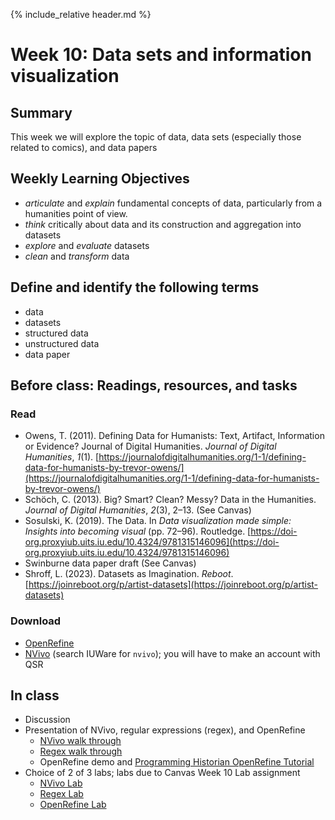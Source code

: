 {% include_relative header.md %}

# Week 10: Data sets and information visualization

## Summary
This week we will explore the topic of data, data sets (especially those related to comics), and data papers

## Weekly Learning Objectives

- *articulate* and *explain* fundamental concepts of data, particularly from a humanities point of view.
- *think* critically about data and its construction and aggregation into datasets
- *explore* and *evaluate* datasets
- *clean* and *transform* data

## Define and identify the following terms
- data  
- datasets  
- structured data  
- unstructured data  
- data paper  

## Before class: Readings, resources, and tasks
### Read
- Owens, T. (2011). Defining Data for Humanists: Text, Artifact, Information or Evidence? Journal of Digital Humanities. _Journal of Digital Humanities_, _1_(1). [https://journalofdigitalhumanities.org/1-1/defining-data-for-humanists-by-trevor-owens/](https://journalofdigitalhumanities.org/1-1/defining-data-for-humanists-by-trevor-owens/)
- Schöch, C. (2013). Big? Smart? Clean? Messy? Data in the Humanities. _Journal of Digital Humanities_, _2_(3), 2–13. (See Canvas)
- Sosulski, K. (2019). The Data. In _Data visualization made simple: Insights into becoming visual_ (pp. 72–96). Routledge. [https://doi-org.proxyiub.uits.iu.edu/10.4324/9781315146096](https://doi-org.proxyiub.uits.iu.edu/10.4324/9781315146096)
- Swinburne data paper draft (See Canvas)
- Shroff, L. (2023). Datasets as Imagination. _Reboot_. [https://joinreboot.org/p/artist-datasets](https://joinreboot.org/p/artist-datasets)
### Download
- [OpenRefine](https://openrefine.org/download.html)
- [NVivo](https://iuware.iu.edu/) (search IUWare for `nvivo`); you will have to make an account with QSR

## In class
- Discussion
- Presentation of NVivo, regular expressions (regex), and OpenRefine
    - [NVivo walk through](tutorial_nvivo.md)
    - [Regex walk through](tutorial_regex.md)
    - OpenRefine demo and [Programming Historian OpenRefine Tutorial](http://programminghistorian.org/en/lessons/cleaning-data-with-openrefine)
- Choice of 2 of 3 labs; labs due to Canvas Week 10 Lab assignment
    - [NVivo Lab](lab_nvivo.md)
    - [Regex Lab](lab_regex.md)
    - [OpenRefine Lab](lab_openrefine.md)
